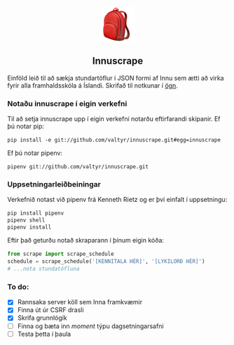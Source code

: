 <p align="center"><img src="bag.png" width=80 alt="Icon"/></p>
<h2 align="center">Innuscrape</h2>

Einföld leið til að sækja stundartöflur í JSON formi af Innu sem ætti að virka fyrir alla framhaldsskóla á Íslandi. Skrifað til notkunar í [ögn](http://ogn.is).

### Notaðu innuscrape í eigin verkefni
Til að setja innuscrape upp í eigin verkefni notarðu eftirfarandi skipanir.
Ef þú notar pip:
```Shell
pip install -e git://github.com/valtyr/innuscrape.git#egg=innuscrape
```

Ef þú notar pipenv:
```Shell
pipenv git://github.com/valtyr/innuscrape.git
```

### Uppsetningarleiðbeiningar
Verkefnið notast við pipenv frá Kenneth Rietz og er því einfalt í uppsetningu:
```Shell
pip install pipenv
pipenv shell
pipenv install
```
Eftir það geturðu notað skraparann í þínum eigin kóða:
```Python
from scrape import scrape_schedule
schedule = scrape_schedule('[KENNITALA HÉR]', '[LYKILORÐ HÉR]')
# ...nota stundatöfluna
```

### To do:
- [x] Rannsaka server köll sem Inna framkvæmir 
- [x] Finna út úr CSRF drasli
- [x] Skrifa grunnlógík
- [ ] Finna og bæta inn _moment_ týpu dagsetningarsafni
- [ ] Testa þetta í þaula
